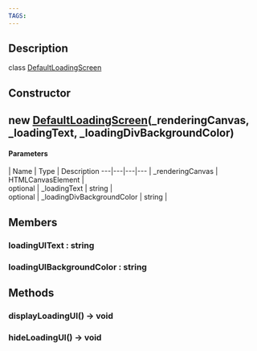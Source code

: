 ```yaml
---
TAGS:
---
```

## Description

class [DefaultLoadingScreen](/classes/2.5/DefaultLoadingScreen)



## Constructor

## new [DefaultLoadingScreen](/classes/2.5/DefaultLoadingScreen)(_renderingCanvas, _loadingText, _loadingDivBackgroundColor)



#### Parameters
 | Name | Type | Description
---|---|---|---
 | _renderingCanvas | HTMLCanvasElement |   
optional | _loadingText | string |   
optional | _loadingDivBackgroundColor | string |   
## Members

### loadingUIText : string



### loadingUIBackgroundColor : string



## Methods

### displayLoadingUI() &rarr; void


### hideLoadingUI() &rarr; void


